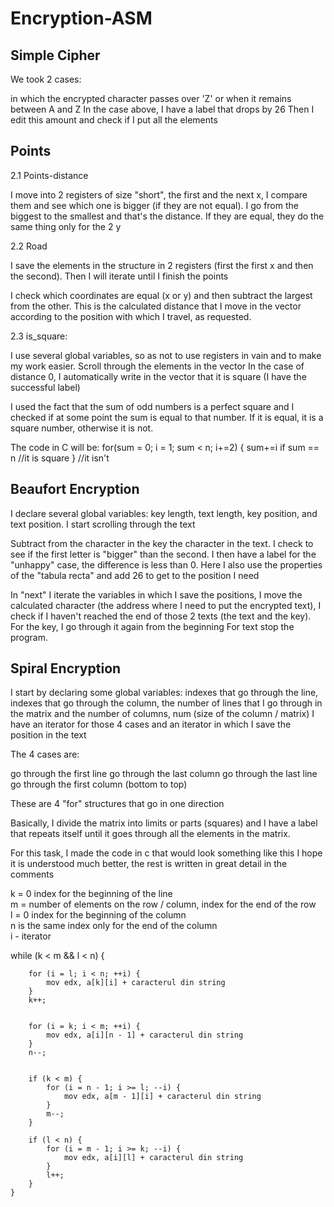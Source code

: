 # Encryption-ASM

Simple Cipher
-------------
We took 2 cases:

in which the encrypted character passes over 'Z' or when it remains between A and Z
In the case above, I have a label that drops by 26
Then I edit this amount and check if I put all the elements

Points
-------

2.1  Points-distance

I move into 2 registers of size "short", the first and the next x, I compare them and see which one is bigger (if they are not equal).
I go from the biggest to the smallest and that's the distance.
If they are equal, they do the same thing only for the 2 y
    
2.2 Road

I save the elements in the structure in 2 registers (first the first x and then the second). Then I will iterate until I finish the points

I check which coordinates are equal (x or y) and then subtract the largest from the other.
This is the calculated distance that I move in the vector according to the position with which I travel, as requested.

2.3 is_square:

I use several global variables, so as not to use registers in vain and to make my work easier.
Scroll through the elements in the vector
In the case of distance 0, I automatically write in the vector that it is square (I have the successful label)

I used the fact that the sum of odd numbers is a perfect square and I checked if at some point the sum is equal to that number. If it is equal, it is a square number, otherwise it is not.

The code in C will be:
for(sum = 0; i = 1; sum < n; i+=2) {
    sum+=i
    if sum == n
    //it is square
}
    //it isn't

Beaufort Encryption
-------------------
I declare several global variables: key length, text length, key position, and text position.
I start scrolling through the text

Subtract from the character in the key the character in the text. I check to see if the first letter is "bigger" than the second.
I then have a label for the "unhappy" case, the difference is less than 0.
Here I also use the properties of the "tabula recta" and add 26 to get to the position I need

In "next" I iterate the variables in which I save the positions, I move the calculated character (the address where I need to put the encrypted text), I check if I haven't reached the end of those 2 texts (the text and the key).
For the key, I go through it again from the beginning
For text stop the program.

Spiral Encryption
-----------------
I start by declaring some global variables: indexes that go through the line, indexes that go through the column, the number of lines that I go through in the matrix and the number of columns, num (size of the column / matrix)
I have an iterator for those 4 cases and an iterator in which I save the position in the text

The 4 cases are:

go through the first line
go through the last column
go through the last line
go through the first column (bottom to top)

These are 4 "for" structures that go in one direction

Basically, I divide the matrix into limits or parts (squares) and I have a label that repeats itself until it goes through all the elements in the matrix.

For this task, I made the code in c that would look something like this
I hope it is understood much better, the rest is written in great detail in the comments

k = 0 index for the beginning of the line \
m = number of elements on the row / column, index for the end of the row \
l = 0 index for the beginning of the column \
n is the same index only for the end of the column \
i - iterator
        
while (k < m && l < n) {

        for (i = l; i < n; ++i) {
            mov edx, a[k][i] + caracterul din string
        }
        k++;
 
        
        for (i = k; i < m; ++i) {
            mov edx, a[i][n - 1] + caracterul din string 
        }
        n--;
 
        
        if (k < m) {
            for (i = n - 1; i >= l; --i) {
                mov edx, a[m - 1][i] + caracterul din string 
            }
            m--;
        }
 
        if (l < n) {
            for (i = m - 1; i >= k; --i) {
                mov edx, a[i][l] + caracterul din string 
            }
            l++;
        }
    }






